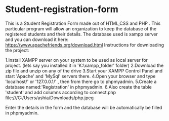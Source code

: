# Student-registration-form

This is a Student Registration Form made out of HTML,CSS and PHP . This particular program will allow an organization to keep the database of the registered students and their details.
The database used is xampp server and you can download it here:  https://www.apachefriends.org/download.html
Instructions for downloading the project:

1.Install XAMPP server on your system to be used as local server for project. (lets say you installed it in 'K:\xampp_folder' folder) 
2.Download the zip file and unzip on any of the drive 
3.Start your XAMPP Control Panel and start 'Apache' and 'MySql' servers there. 
4.Open your browser and type 'localhost/' or '127.0.0.1/' , then from there go to phpmyadmin. 
5.Create a database named:'Registration' in phpmyadmin. 
6.Also create the table 'student' and add columns according to connect.php
file:///C:/Users/ashia/Downloads/php.jpeg

Enter the details in the form and the database will be automatically be filled in phpmyadmin.
